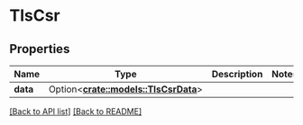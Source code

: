 # TlsCsr

## Properties

Name | Type | Description | Notes
------------ | ------------- | ------------- | -------------
**data** | Option<[**crate::models::TlsCsrData**](TlsCsrData.md)> |  | 

[[Back to API list]](../README.md#documentation-for-api-endpoints) [[Back to README]](../README.md)


